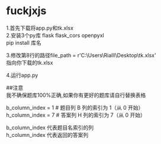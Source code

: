 # fuckjxjs
1.首先下载将app.py和tk.xlsx  
2.安装3个py库 flask flask_cors openpyxl  
pip install 库名  

3.修改第8行的路径file_path = r'C:\Users\Rialll\Desktop\tk.xlsx'  
指向你下载的tk.xlsx  

4.运行app.py

##注意  
我不确保题库100%正确,如果你有更好的题库请自行替换表格  

b_column_index = 1  # 题目列 B 列的索引为 1（从 0 开始）  
h_column_index = 7  # 答案列 H 列的索引为 7（从 0 开始）  


b_column_index 代表题目名索引的列  
h_column_index 代表返回的答案列  
